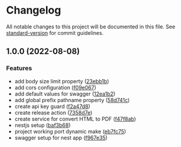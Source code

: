 # Changelog

All notable changes to this project will be documented in this file. See [standard-version](https://github.com/conventional-changelog/standard-version) for commit guidelines.

## 1.0.0 (2022-08-08)


### Features

* add body size limit property ([23ebb1b](https://github.com/BrewInteractive/export-service-nestjs/commit/23ebb1b34ce9c31c2a6bae2d5139987233543a37))
* add cors configuration ([f09e067](https://github.com/BrewInteractive/export-service-nestjs/commit/f09e06734092f8babcaa3ed484f8fd7455d70a24))
* add default values for swagger ([12ea1b2](https://github.com/BrewInteractive/export-service-nestjs/commit/12ea1b287f9eb0888664fdd6d163ab19320a05d4))
* add global prefix pathname property ([58d741c](https://github.com/BrewInteractive/export-service-nestjs/commit/58d741c62f0976e7a8a9eb89d9a3690dc612080a))
* create api key guard ([f2a47d8](https://github.com/BrewInteractive/export-service-nestjs/commit/f2a47d837c69b3ba9d91c4c44491a2bef3b15367))
* create release action ([7358d7e](https://github.com/BrewInteractive/export-service-nestjs/commit/7358d7e7a68ee15a1bfea7dffcd38c9e33ea2c7b))
* create service for convert HTML to PDF ([f47f8ab](https://github.com/BrewInteractive/export-service-nestjs/commit/f47f8ab3f3f638d5b51b59738c2058e85121e7d3))
* nestjs setup ([baf3b68](https://github.com/BrewInteractive/export-service-nestjs/commit/baf3b68c9a76b26e36b5b878b3ce69c63a197c62))
* project working port dynamic make ([eb7fc75](https://github.com/BrewInteractive/export-service-nestjs/commit/eb7fc7565e57a253fc3027a8e4240796d52a5680))
* swagger setup for nest app ([f967e35](https://github.com/BrewInteractive/export-service-nestjs/commit/f967e35f54c005a4a37bc627a163bb504f7b213f))
